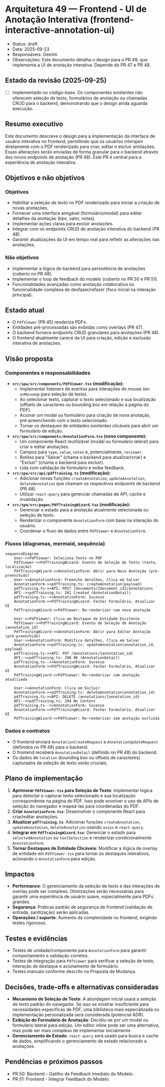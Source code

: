 # Arquitetura 49 — Frontend - UI de Anotação Interativa (frontend-interactive-annotation-ui)

- Status: draft
- Data: 2025-09-23
- Responsáveis: Gemini
- Observações: Este documento detalha o design para o PR 49, que implementa a UI de anotação interativa. Depende do PR 47 e PR 48.

## Estado da revisão (2025-09-25)

- [ ] Implementado no código-base. Os componentes existentes não oferecem seleção de texto, formulários de anotação ou chamadas CRUD para o backend, demonstrando que o design ainda aguarda execução.

## Resumo executivo

Este documento descreve o design para a implementação da interface de usuário interativa no frontend, permitindo que os usuários interajam diretamente com o PDF renderizado para criar, editar e excluir anotações. Essas alterações serão enviadas de forma granular para o backend através dos novos endpoints de anotação (PR 48). Este PR é central para a experiência de anotação interativa.

## Objetivos e não objetivos

### Objetivos
- Habilitar a seleção de texto no PDF renderizado para iniciar a criação de novas anotações.
- Fornecer uma interface amigável (formulário/modal) para editar detalhes da anotação (tipo, valor, notas).
- Implementar ações claras para excluir anotações.
- Integrar com os endpoints CRUD de anotação interativa do backend (PR 48).
- Garantir atualizações da UI em tempo real para refletir as alterações nas anotações.

### Não objetivos
- Implementar a lógica de backend para persistência de anotações (coberto no PR 48).
- Implementar o loop de feedback do modelo (coberto no PR 50 e PR 51).
- Funcionalidades avançadas como anotação colaborativa ou funcionalidade complexa de desfazer/refazer (foco inicial na interação principal).

## Estado atual

- O `PdfViewer` (PR 45) renderiza PDFs.
- Entidades pré-processadas são exibidas como overlays (PR 47).
- O backend fornece endpoints CRUD granulares para anotações (PR 48).
- O frontend atualmente carece da UI para criação, edição e exclusão interativa de anotações.

## Visão proposta

### Componentes e responsabilidades
- **`src/spa/src/components/PdfViewer.tsx` (modificação):**
    - Implementar listeners de eventos para interações do mouse (ex: `onMouseUp` para seleção de texto).
    - Ao selecionar texto, capturar o texto selecionado e sua localização (offsets de caracteres ou bounding box em relação à página do PDF).
    - Acionar um modal ou formulário para criação de nova anotação, pré-preenchendo com o texto selecionado.
    - Tornar os destaques de entidades existentes clicáveis para abrir um formulário de edição.
- **`src/spa/src/components/AnnotationForm.tsx` (novo componente):**
    - Um componente React reutilizável (modal ou formulário lateral) para criar e editar anotações.
    - Campos para `type`, `value`, `notes` e, potencialmente, `reviewer`.
    - Botões para "Salvar" (chama o backend para atualizar/criar) e "Excluir" (chama o backend para excluir).
    - Lida com validação de formulário e exibe feedback.
- **`src/spa/src/api/pdfTraining.ts` (modificação):**
    - Adicionar novas funções `createAnnotation`, `updateAnnotation`, `deleteAnnotation` que chamam os respectivos endpoints de backend (PR 48).
    - Utilizar `react-query` para gerenciar chamadas de API, cache e invalidação.
- **`src/spa/src/pages/PdfTrainingWizard.tsx` (modificação):**
    - Gerenciar o estado para a anotação atualmente selecionada ou seleção de texto.
    - Renderizar o componente `AnnotationForm` com base na interação do usuário.
    - Coordenar o fluxo de dados entre `PdfViewer` e `AnnotationForm`.

### Fluxos (diagramas, mermaid, sequência)

```mermaid
sequenceDiagram
    User->>PdfViewer: Seleciona Texto no PDF
    PdfViewer->>PdfTrainingWizard: Evento de Seleção de Texto (texto, localização)
    PdfTrainingWizard->>AnnotationForm: Abrir para Nova Anotação (pré-preenchido)
    User->>AnnotationForm: Preenche detalhes, Clica em Salvar
    AnnotationForm->>pdfTraining.ts: createAnnotation(payload)
    pdfTraining.ts->>API: POST /documents/{document_id}/annotations
    API-->>pdfTraining.ts: 201 Created (AnnotationDetail)
    pdfTraining.ts-->>AnnotationForm: Sucesso
    AnnotationForm->>PdfTrainingWizard: Fechar Formulário, Atualizar UI
    PdfTrainingWizard->>PdfViewer: Re-renderizar com nova anotação

    User->>PdfViewer: Clica em Destaque de Entidade Existente
    PdfViewer->>PdfTrainingWizard: Evento de Seleção de Anotação (annotation_id)
    PdfTrainingWizard->>AnnotationForm: Abrir para Editar Anotação (pré-preenchido)
    User->>AnnotationForm: Modifica detalhes, Clica em Salvar
    AnnotationForm->>pdfTraining.ts: updateAnnotation(annotation_id, payload)
    pdfTraining.ts->>API: PUT /annotations/{annotation_id}
    API-->>pdfTraining.ts: 200 OK (AnnotationDetail)
    pdfTraining.ts-->>AnnotationForm: Sucesso
    AnnotationForm->>PdfTrainingWizard: Fechar Formulário, Atualizar UI
    PdfTrainingWizard->>PdfViewer: Re-renderizar com anotação atualizada

    User->>AnnotationForm: Clica em Excluir
    AnnotationForm->>pdfTraining.ts: deleteAnnotation(annotation_id)
    pdfTraining.ts->>API: DELETE /annotations/{annotation_id}
    API-->>pdfTraining.ts: 204 No Content
    pdfTraining.ts-->>AnnotationForm: Sucesso
    AnnotationForm->>PdfTrainingWizard: Fechar Formulário, Atualizar UI
    PdfTrainingWizard->>PdfViewer: Re-renderizar sem anotação excluída
```

### Dados e contratos

- O frontend enviará `AnnotationCreateRequest` e `AnnotationUpdateRequest` (definidos no PR 48) para o backend.
- O frontend receberá `AnnotationDetail` (definido no PR 48) do backend.
- Os dados de `location` (bounding box ou offsets de caracteres) capturados da seleção de texto serão cruciais.

## Plano de implementação

1.  **Aprimorar `PdfViewer.tsx` para Seleção de Texto**: Implementar lógica para detectar e capturar texto selecionado e sua localização correspondente na página do PDF. Isso pode envolver o uso de APIs de seleção do navegador e mapeá-las para coordenadas do PDF.
2.  **Criar `AnnotationForm.tsx`**: Desenvolver o componente React para criar/editar anotações.
3.  **Atualizar `pdfTraining.ts`**: Adicionar funções `createAnnotation`, `updateAnnotation`, `deleteAnnotation` usando `axios` e `react-query`.
4.  **Integrar em `PdfTrainingWizard.tsx`**: Gerenciar o estado para `selectedAnnotation` ou `textSelection` e renderizar condicionalmente `AnnotationForm`.
5.  **Tornar Destaques de Entidade Clicáveis**: Modificar a lógica de overlay de entidade em `PdfViewer.tsx` para tornar os destaques interativos, acionando o `AnnotationForm` para edição.

## Impactos

- **Performance**: O gerenciamento da seleção de texto e das interações de overlay pode ser complexo. Otimizações serão necessárias para garantir uma experiência de usuário suave, especialmente para PDFs grandes.
- **Segurança**: Práticas padrão de segurança de frontend (validação de entrada, sanitização) serão aplicadas.
- **Operações / suporte**: Aumento da complexidade no frontend, exigindo testes rigorosos.

## Testes e evidências

- Testes de unidade/componente para `AnnotationForm` para garantir comportamento e validação corretos.
- Testes de integração para `PdfViewer` para verificar a seleção de texto, interação de destaque e acionamento de formulário.
- Testes manuais conforme descrito na Proposta de Mudança.

## Decisões, trade-offs e alternativas consideradas

- **Mecanismo de Seleção de Texto**: A abordagem inicial usará a seleção de texto padrão do navegador. Se isso se mostrar insuficiente para necessidades específicas de PDF, uma biblioteca mais especializada ou implementação personalizada será considerada (potencial ADR).
- **Exibição do Formulário de Anotação**: Decidiu-se por um modal ou formulário lateral para edição. Um editor inline pode ser uma alternativa, mas pode ser mais complexo de implementar inicialmente.
- **Gerenciamento de Estado**: `react-query` será usado para busca e cache de dados, simplificando o gerenciamento de estado relacionado a anotações.

## Pendências e próximos passos

- PR 50: Backend - Gatilho de Feedback Imediato do Modelo.
- PR 51: Frontend - Integrar Feedback do Modelo.